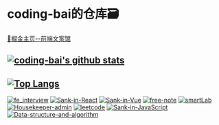 # coding-bai的仓库🗃

[👀掘金主页--前端文案馆](https://juejin.cn/user/870468941264270/posts)

[![coding-bai's github stats](https://github-readme-stats.vercel.app/api?username=coding-bai&show_icons=true&theme=algolia)](http://coding-bai.site/)
---
[![Top Langs](https://github-readme-stats.vercel.app/api/top-langs/?username=coding-bai&layout=compact)](http://coding-bai.site/)
---
[![fe_interview](https://github-readme-stats.vercel.app/api/pin/?username=coding-bai&repo=fe_interview&theme=prussian&show_icons=true)](https://github.com/coding-bai/fe_interview)
[![Sank-in-React](https://github-readme-stats.vercel.app/api/pin/?username=coding-bai&repo=Sank-in-React&theme=react&show_icons=true)](https://github.com/coding-bai/Sank-in-React)
[![Sank-in-Vue](https://github-readme-stats.vercel.app/api/pin/?username=coding-bai&repo=Sank-in-Vue&theme=vue-dark&show_icons=true)](https://github.com/coding-bai/Sank-in-Vue)
[![free-note](https://github-readme-stats.vercel.app/api/pin/?username=coding-bai&repo=free-note&theme=vue-dark&show_icons=true)](https://github.com/coding-bai/free-note)
[![smartLab](https://github-readme-stats.vercel.app/api/pin/?username=coding-bai&repo=smartLab&theme=blueberry&show_icons=true)](https://github.com/coding-bai/smartLab)
[![Housekeeper-admin](https://github-readme-stats.vercel.app/api/pin/?username=coding-bai&repo=Housekeeper-admin&theme=react&show_icons=true)](https://github.com/coding-bai/Housekeeper-admin)
[![leetcode](https://github-readme-stats.vercel.app/api/pin/?username=coding-bai&repo=leetcode&theme=gruvbox&show_icons=true)](https://github.com/coding-bai/leetcode)
[![Sank-in-JavaScript](https://github-readme-stats.vercel.app/api/pin/?username=coding-bai&repo=Sank-in-JavaScript&theme=calm&show_icons=true)](https://github.com/coding-bai/Sank-in-JavaScript)
[![Data-structure-and-algorithm](https://github-readme-stats.vercel.app/api/pin/?username=coding-bai&repo=Data-structure-and-algorithm&theme=gruvbox&show_icons=true)](https://github.com/coding-bai/Data-structure-and-algorithm)
